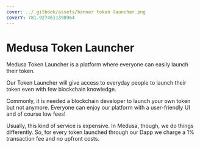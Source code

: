 ```yaml
---
cover: ../.gitbook/assets/banner token launcher.png
coverY: 781.9274611398964
---
```


# Medusa Token Launcher

Medusa Token Launcher is a platform where everyone can easily launch their token.

Our Token Launcher will give access to everyday people to launch their token even with few blockchain knowledge.

Commonly, it is needed a blockchain developer to launch your own token but not anymore. Everyone can enjoy our platform with a user-friendly UI and of course low fees!

Usually, this kind of service is expensive. In Medusa, though, we do things differently. So, for every token launched through our Dapp we charge a 1% transaction fee and no upfront costs.

